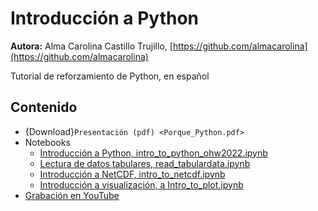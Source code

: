 # Introducción a Python

**Autora:** Alma Carolina Castillo Trujillo, [https://github.com/almacarolina](https://github.com/almacarolina)

Tutorial de reforzamiento de Python, en español


## Contenido

- {Download}`Presentación (pdf) <Porque_Python.pdf>`
- Notebooks
  - [Introducción a Python, intro_to_python_ohw2022.ipynb](intro_to_python_ohw2022.ipynb)
  - [Lectura de datos tabulares, read_tabulardata.ipynb](read_tabulardata.ipynb)
  - [Introducción a NetCDF, intro_to_netcdf.ipynb](intro_to_netcdf.ipynb)
  - [Introducción a visualización, a Intro_to_plot.ipynb](Intro_to_plot.ipynb)
- [Grabación en YouTube](https://www.youtube.com/watch?v=pmz4BB9tzhg&list=PLA6PlfxWZPLTPQ_OIr3dDPF9FRiHQXoVF&index=1)
